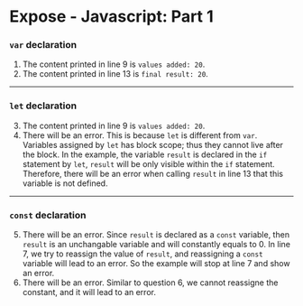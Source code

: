 # Expose - Javascript: Part 1

### ```var``` declaration

1. The content printed in line 9 is ```values added: 20```.
2. The content printed in line 13 is ```final result: 20```.

--------

### ```let``` declaration

3. The content printed in line 9 is ```values added: 20```.
4. There will be an error. This is because ```let``` is different from ```var```.
   Variables assigned by ```let``` has block scope; thus they cannot live after the block.
   In the example, the variable ```result``` is declared in the ```if``` statement by ```let```,
   ```result``` will be only visible within the ```if``` statement. Therefore, there will be an error
   when calling ```result``` in line 13 that this variable is not defined.

--------

### ```const``` declaration

5. There will be an error. Since ```result``` is declared as a ```const``` variable, then ```result``` is an unchangable variable
   and will constantly equals to 0. In line 7, we try to reassign the value of ```result```, and reassigning a ```const``` variable
   will lead to an error. So the example will stop at line 7 and show an error.
6. There will be an error. Similar to question 6, we cannot reassigne the constant, and it will lead to an error.


